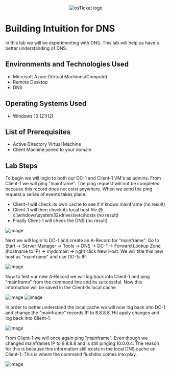 <p align="center">
<img src="https://i.imgur.com/CtGfsq8.png" alt="osTicket logo"/>
</p>

<h1>Building Intuition for DNS</h1>
In this lab we will be experimenting with DNS. This lab will help us have a better understanding of DNS.<br />

<h2>Environments and Technologies Used</h2>

- Microsoft Azure (Virtual Machines/Compute)
- Remote Desktop
- DNS

<h2>Operating Systems Used </h2>

- Windows 10</b> (21H2)

<h2>List of Prerequisites</h2>

- Active Directory Virtual Machine
- Client Machine joined to your domain

<h2>Lab Steps</h2>
<p>
</p>
<p>
To begin we will login to both our DC-1 and Client-1 VM's as admins. From Client-1 we will ping "mainframe". The ping request will not be completed because this record does not exist anywhere. When we send the ping request a series of events takes place:

  - Client-1 will check its own cache to see if it knows mainframe (no result) 
  - Client-1 will then check its local host file @ c:\windows\system32\drivers\etc\hosts (no result) 
  - Finally Client-1 will check the DNS (no result)
</p>

![image](https://user-images.githubusercontent.com/111653930/236297372-c6d7a8cf-7548-4c1d-846f-f4eaa966ddbf.png)

<p>
Next we will login to DC-1 and create an A-Record for "mainframe". Go to Start -> Server Manager -> Tools -> DNS -> DC-1 -> Forward Lookup Zone (hostname to IP) -> mydomain -> right click New Host. We will title this new host as "mainframe" and use DC-1s IP. 
</p>

![image](https://user-images.githubusercontent.com/111653930/236301566-852bebfe-78b2-49bd-9a39-d464c8071263.png)

<p>
Now to test our new A-Record we will log back into Client-1 and ping "mainframe" from the command line and its successful. Now this information will be saved in the Client-1s local cache.
</p>

![image](https://user-images.githubusercontent.com/111653930/236301983-e3609952-f2a1-48a8-925d-3163ccde127d.png)
![image](https://user-images.githubusercontent.com/111653930/236302907-22d5876f-e623-4c82-9afb-8a5c8ff4ef62.png)

<p>
In order to better understand the local cache we will now log back into DC-1 and change the "mainframe" records IP to 8.8.8.8. Hit apply changes and log back into Client-1. 
 </p>
  
  ![image](https://user-images.githubusercontent.com/111653930/236304946-e719323a-90cc-4f42-9975-75d293ef1614.png)
  
<p>  
From Client-1 we will once again ping "mainframe". Even though we changed mainframes IP to 8.8.8.8 and is still pinging 10.0.0.4. The reason for this is because this information still exists in the local DNS cache on Client-1. This is where the command flushdns comes into play. 
 </p>

  ![image](https://user-images.githubusercontent.com/111653930/236305024-ef9f486c-607c-4d4f-a4f4-3ecd014020bb.png)


